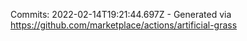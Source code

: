 Commits: 2022-02-14T19:21:44.697Z - Generated via https://github.com/marketplace/actions/artificial-grass
<br>

